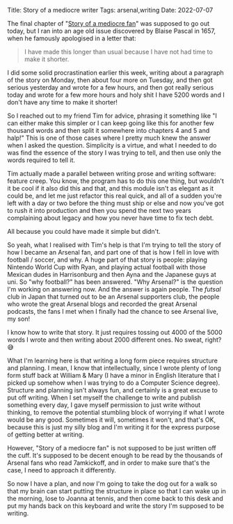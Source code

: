 Title: Story of a mediocre writer
Tags: arsenal,writing
Date: 2022-07-07

The final chapter of "[Story of a mediocre
fan](2022-06-16-story-of-a-mediocre-fan.html)" was supposed to go out today, but
I ran into an age old issue discovered by Blaise Pascal in 1657, when he
famously apologised in a letter that:

> I have made this longer than usual because I have not had time to make it shorter.

I did some solid procrastination earlier this week, writing about a paragraph of
the story on Monday, then about four more on Tuesday, and then got serious
yesterday and wrote for a few hours, and then got really serious today and wrote
for a few more hours and holy shit I have 5200 words and I don't have any time
to make it shorter!

So I reached out to my friend Tim for advice, phrasing it something like "I can
either make this simpler or I can keep going like this for another few thousand
words and then split it somewhere into chapters 4 and 5 and halp!" This is one
of those cases where I pretty much knew the answer when I asked the question.
Simplicity is a virtue, and what I needed to do was find the essence of the
story I was trying to tell, and then use only the words required to tell it.

Tim actually made a parallel between writing prose and writing software: feature
creep. You know, the program has to do this one thing, but wouldn't it be cool
if it also did this and that, and this module isn't as elegant as it could be,
and let me just refactor this real quick, and all of a sudden you're left with a
day or two before the thing must ship or else and now you've got to rush it into
production and then you spend the next two years complaining about legacy and
how you never have time to fix tech debt.

All because you could have made it simple but didn't.

So yeah, what I realised with Tim's help is that I'm trying to tell the story of
how I became an Arsenal fan, and part one of that is how I fell in love with
football / soccer, and why. A huge part of that story is people: playing
Nintendo World Cup with Ryan, and playing actual football with those Mexican dudes
in Harrisonburg and then Ayna and the Japanese guys at uni. So "why football?"
has been answered. "Why Arsenal?" is the question I'm working on answering now.
And the answer is again people. The *futsal* club in Japan that turned out to be
an Arsenal supporters club, the people who wrote the great Arsenal blogs and
recorded the great Arsenal podcasts, the fans I met when I finally had the
chance to see Arsenal live, my son!

I know how to write that story. It just requires tossing out 4000 of the 5000
words I wrote and then writing about 2000 different ones. No sweat, right? 😅

What I'm learning here is that writing a long form piece requires structure and
planning. I mean, I know that intellectually, since I wrote plenty of long form
stuff back at William & Mary (I have a minor in English literature that I picked
up somehow when I was trying to do a Computer Science degree). Structure and
planning isn't always fun, and certainly is a great excuse to put off writing.
When I set myself the challenge to write and publish something every day, I gave
myself permission to just write without thinking, to remove the potential
stumbling block of worrying if what I wrote would be any good. Sometimes it
will, sometimes it won't, and that's OK, because this is just my silly blog and
I'm writing it for the express purpose of getting better at writing.

However, "Story of a mediocre fan" is not supposed to be just written off the
cuff. It's supposed to be decent enough to be read by the thousands of Arsenal
fans who read 7amkickoff, and in order to make sure that's the case, I need to
approach it differently.

So now I have a plan, and now I'm going to take the dog out for a walk so that
my brain can start putting the structure in place so that I can wake up in the
morning, lose to Joanna at tennis, and then come back to this desk and put my
hands back on this keyboard and write the story I'm supposed to be writing.
